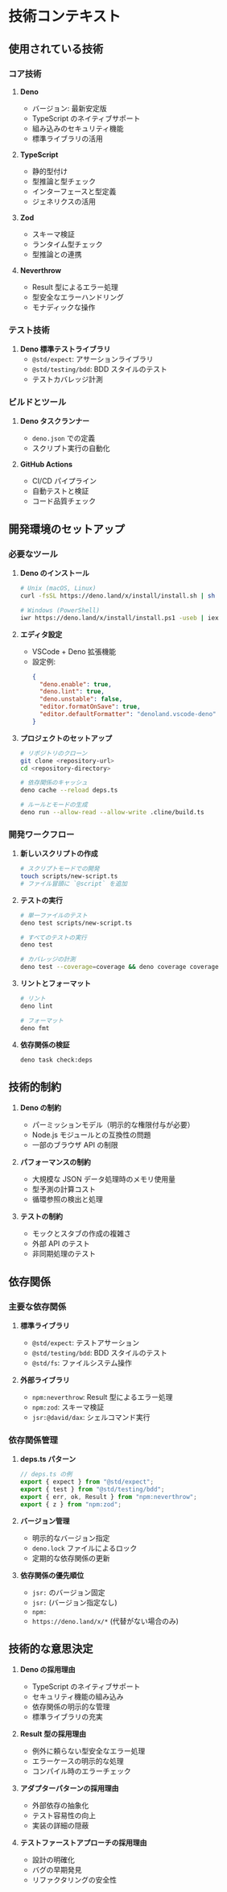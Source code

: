 # 技術コンテキスト

## 使用されている技術

### コア技術

1. **Deno**
   - バージョン: 最新安定版
   - TypeScript のネイティブサポート
   - 組み込みのセキュリティ機能
   - 標準ライブラリの活用

2. **TypeScript**
   - 静的型付け
   - 型推論と型チェック
   - インターフェースと型定義
   - ジェネリクスの活用

3. **Zod**
   - スキーマ検証
   - ランタイム型チェック
   - 型推論との連携

4. **Neverthrow**
   - Result 型によるエラー処理
   - 型安全なエラーハンドリング
   - モナディックな操作

### テスト技術

1. **Deno 標準テストライブラリ**
   - `@std/expect`: アサーションライブラリ
   - `@std/testing/bdd`: BDD スタイルのテスト
   - テストカバレッジ計測

### ビルドとツール

1. **Deno タスクランナー**
   - `deno.json` での定義
   - スクリプト実行の自動化

2. **GitHub Actions**
   - CI/CD パイプライン
   - 自動テストと検証
   - コード品質チェック

## 開発環境のセットアップ

### 必要なツール

1. **Deno のインストール**
   ```bash
   # Unix (macOS, Linux)
   curl -fsSL https://deno.land/x/install/install.sh | sh

   # Windows (PowerShell)
   iwr https://deno.land/x/install/install.ps1 -useb | iex
   ```

2. **エディタ設定**
   - VSCode + Deno 拡張機能
   - 設定例:
     ```json
     {
       "deno.enable": true,
       "deno.lint": true,
       "deno.unstable": false,
       "editor.formatOnSave": true,
       "editor.defaultFormatter": "denoland.vscode-deno"
     }
     ```

3. **プロジェクトのセットアップ**
   ```bash
   # リポジトリのクローン
   git clone <repository-url>
   cd <repository-directory>

   # 依存関係のキャッシュ
   deno cache --reload deps.ts

   # ルールとモードの生成
   deno run --allow-read --allow-write .cline/build.ts
   ```

### 開発ワークフロー

1. **新しいスクリプトの作成**
   ```bash
   # スクリプトモードでの開発
   touch scripts/new-script.ts
   # ファイル冒頭に `@script` を追加
   ```

2. **テストの実行**
   ```bash
   # 単一ファイルのテスト
   deno test scripts/new-script.ts

   # すべてのテストの実行
   deno test

   # カバレッジの計測
   deno test --coverage=coverage && deno coverage coverage
   ```

3. **リントとフォーマット**
   ```bash
   # リント
   deno lint

   # フォーマット
   deno fmt
   ```

4. **依存関係の検証**
   ```bash
   deno task check:deps
   ```

## 技術的制約

1. **Deno の制約**
   - パーミッションモデル（明示的な権限付与が必要）
   - Node.js モジュールとの互換性の問題
   - 一部のブラウザ API の制限

2. **パフォーマンスの制約**
   - 大規模な JSON データ処理時のメモリ使用量
   - 型予測の計算コスト
   - 循環参照の検出と処理

3. **テストの制約**
   - モックとスタブの作成の複雑さ
   - 外部 API のテスト
   - 非同期処理のテスト

## 依存関係

### 主要な依存関係

1. **標準ライブラリ**
   - `@std/expect`: テストアサーション
   - `@std/testing/bdd`: BDD スタイルのテスト
   - `@std/fs`: ファイルシステム操作

2. **外部ライブラリ**
   - `npm:neverthrow`: Result 型によるエラー処理
   - `npm:zod`: スキーマ検証
   - `jsr:@david/dax`: シェルコマンド実行

### 依存関係管理

1. **deps.ts パターン**
   ```typescript
   // deps.ts の例
   export { expect } from "@std/expect";
   export { test } from "@std/testing/bdd";
   export { err, ok, Result } from "npm:neverthrow";
   export { z } from "npm:zod";
   ```

2. **バージョン管理**
   - 明示的なバージョン指定
   - `deno.lock` ファイルによるロック
   - 定期的な依存関係の更新

3. **依存関係の優先順位**
   - `jsr:` のバージョン固定
   - `jsr:` (バージョン指定なし)
   - `npm:`
   - `https://deno.land/x/*` (代替がない場合のみ)

## 技術的な意思決定

1. **Deno の採用理由**
   - TypeScript のネイティブサポート
   - セキュリティ機能の組み込み
   - 依存関係の明示的な管理
   - 標準ライブラリの充実

2. **Result 型の採用理由**
   - 例外に頼らない型安全なエラー処理
   - エラーケースの明示的な処理
   - コンパイル時のエラーチェック

3. **アダプターパターンの採用理由**
   - 外部依存の抽象化
   - テスト容易性の向上
   - 実装の詳細の隠蔽

4. **テストファーストアプローチの採用理由**
   - 設計の明確化
   - バグの早期発見
   - リファクタリングの安全性
